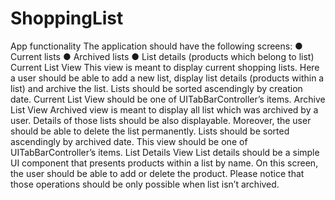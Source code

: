 # ShoppingList

App functionality
The application should have the following screens:
● Current lists
● Archived lists
● List details (products which belong to list)
Current List View
This view is meant to display current shopping lists. Here a user should be able to add a new list, display list details (products within a list) and archive the list. Lists should be sorted ascendingly by creation date. Current List View should be one of UITabBarController’s items.
Archive List View
Archived view is meant to display all list which was archived by a user. Details of those lists should be also displayable. Moreover, the user should be able to delete the list permanently. Lists should be sorted ascendingly by archived date. This view should be one of UITabBarController’s items.
List Details View
List details should be a simple UI component that presents products within a list by name. On this screen, the user should be able to add or delete the product. Please notice that those operations should be only possible when list isn’t archived.
